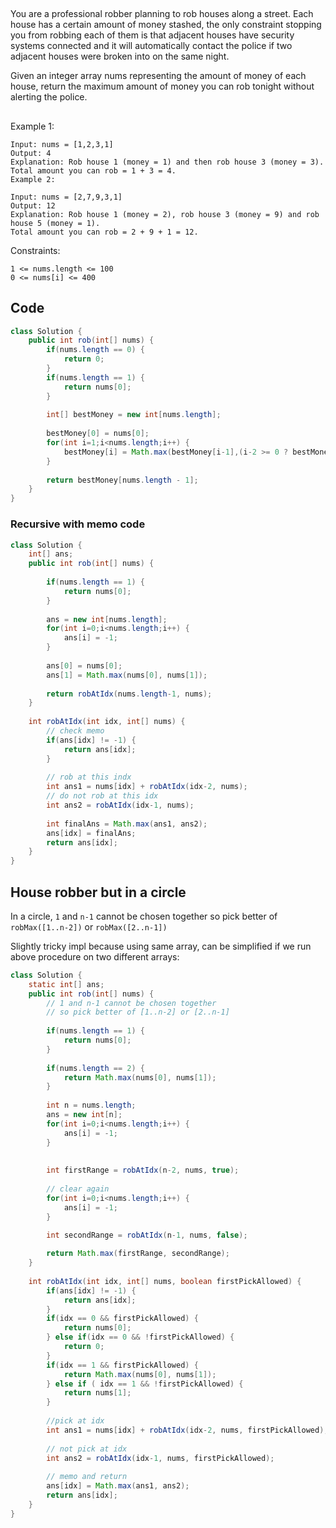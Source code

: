 
##

You are a professional robber planning to rob houses along a street. Each house has a certain amount of money stashed, the only constraint stopping you from robbing each of them is that adjacent houses have security systems connected and it will automatically contact the police if two adjacent houses were broken into on the same night.

Given an integer array nums representing the amount of money of each house, return the maximum amount of money you can rob tonight without alerting the police.

##

Example 1:
```
Input: nums = [1,2,3,1]
Output: 4
Explanation: Rob house 1 (money = 1) and then rob house 3 (money = 3).
Total amount you can rob = 1 + 3 = 4.
Example 2:
```
```
Input: nums = [2,7,9,3,1]
Output: 12
Explanation: Rob house 1 (money = 2), rob house 3 (money = 9) and rob house 5 (money = 1).
Total amount you can rob = 2 + 9 + 1 = 12.
```

Constraints:
```
1 <= nums.length <= 100
0 <= nums[i] <= 400
```

## Code

```java
class Solution {
    public int rob(int[] nums) {
        if(nums.length == 0) {
            return 0;
        }
        if(nums.length == 1) {
            return nums[0];
        }
        
        int[] bestMoney = new int[nums.length];
        
        bestMoney[0] = nums[0];
        for(int i=1;i<nums.length;i++) {
            bestMoney[i] = Math.max(bestMoney[i-1],(i-2 >= 0 ? bestMoney[i-2] : 0) +nums[i]);// either we select previous and not select current, or we select current and one before
        }
        
        return bestMoney[nums.length - 1];
    }
}
```

### Recursive with memo code

```java
class Solution {
    int[] ans;
    public int rob(int[] nums) {
        
        if(nums.length == 1) {
            return nums[0];
        }
        
        ans = new int[nums.length];
        for(int i=0;i<nums.length;i++) {
            ans[i] = -1;
        }
        
        ans[0] = nums[0];
        ans[1] = Math.max(nums[0], nums[1]);
        
        return robAtIdx(nums.length-1, nums);
    }
    
    int robAtIdx(int idx, int[] nums) {
        // check memo
        if(ans[idx] != -1) {
            return ans[idx];
        }
        
        // rob at this indx
        int ans1 = nums[idx] + robAtIdx(idx-2, nums);
        // do not rob at this idx
        int ans2 = robAtIdx(idx-1, nums);
        
        int finalAns = Math.max(ans1, ans2);
        ans[idx] = finalAns;
        return ans[idx];
    }
}
```

## House robber but in a circle

In a circle, `1` and `n-1` cannot be chosen together so pick better of `robMax([1..n-2])` or `robMax([2..n-1])`

Slightly tricky impl because using same array, can be simplified if we run above procedure on two different arrays:
```java
class Solution {
    static int[] ans;
    public int rob(int[] nums) {
        // 1 and n-1 cannot be chosen together 
        // so pick better of [1..n-2] or [2..n-1]
        
        if(nums.length == 1) {
            return nums[0];
        }
        
        if(nums.length == 2) {
            return Math.max(nums[0], nums[1]);
        }
        
        int n = nums.length;
        ans = new int[n];
        for(int i=0;i<nums.length;i++) {
            ans[i] = -1;
        }
        
        
        int firstRange = robAtIdx(n-2, nums, true);
        
        // clear again
        for(int i=0;i<nums.length;i++) {
            ans[i] = -1;
        }

        int secondRange = robAtIdx(n-1, nums, false);
        
        return Math.max(firstRange, secondRange);
    }
    
    int robAtIdx(int idx, int[] nums, boolean firstPickAllowed) {
        if(ans[idx] != -1) {
            return ans[idx];
        } 
        if(idx == 0 && firstPickAllowed) {
            return nums[0];
        } else if(idx == 0 && !firstPickAllowed) {
            return 0;
        }
        if(idx == 1 && firstPickAllowed) {
            return Math.max(nums[0], nums[1]);
        } else if ( idx == 1 && !firstPickAllowed) {
            return nums[1];
        }
        
        //pick at idx
        int ans1 = nums[idx] + robAtIdx(idx-2, nums, firstPickAllowed);
        
        // not pick at idx
        int ans2 = robAtIdx(idx-1, nums, firstPickAllowed);
        
        // memo and return
        ans[idx] = Math.max(ans1, ans2);
        return ans[idx];
    }   
}
```
